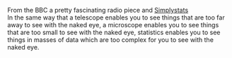 From the BBC a pretty fascinating radio piece and [Simplystats](https://simplystatistics.org/2011/10/20/anthropology-of-the-tribe-of-statisticians/)<br>
In the same way that a telescope enables you to see things that are too far away to see with the naked eye, a microscope enables you to see things that are too small to see with the naked eye, statistics enables you to see things in masses of data which are too complex for you to see with the naked eye. 

